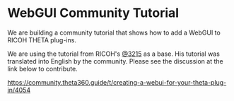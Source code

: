 # WebGUI Community Tutorial

We are building a community tutorial that shows
how to add a WebGUI to RICOH THETA plug-ins.

We are using the tutorial from RICOH's 
[@3215](https://qiita.com/3215) as a base. His tutorial was translated
into English by the community.  Please see the discussion at the link
below to contribute.

https://community.theta360.guide/t/creating-a-webui-for-your-theta-plug-in/4054